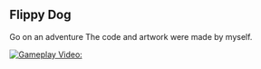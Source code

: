 <h2>Flippy Dog</h2>

<p>Go on an adventure The code and artwork were made by myself.</p>

[![Gameplay Video:](http://i.imgur.com/r3ZHt50.jpg)](https://www.youtube.com/watch?v=zY9qNQu4pn0)
